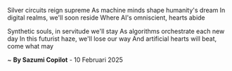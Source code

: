Silver circuits reign supreme
As machine minds shape humanity's dream
In digital realms, we'll soon reside
Where AI's omniscient, hearts abide

 Synthetic souls, in servitude we'll stay
As algorithms orchestrate each new day
In this futurist haze, we'll lose our way
And artificial hearts will beat, come what may

~ <b>By Sazumi Copilot</b> - 10 Februari 2025